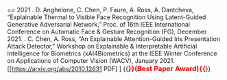 == 2021
. D. Anghelone, C. Chen, P. Faure, A. Ross, A. Dantcheva, “Explainable Thermal to Visible Face Recognition Using Latent-Guided Generative Adversarial Network,” Proc. of 16th IEEE International Conference on Automatic Face & Gesture Recognition (FG), December 2021.
. C. Chen, A. Ross, “An Explainable Attention-Guided Iris Presentation Attack Detector,” Workshop on Explainable & Interpretable Artificial Intelligence for Biometrics (xAI4Biometrics) at the IEEE Winter Conference on Applications of Computer Vision (WACV), January 2021. \[[https://arxiv.org/abs/2010.12631 PDF] \] {{<font color=red size=+0.5><b>}}(Best Paper Award){{</b></font>}} 
